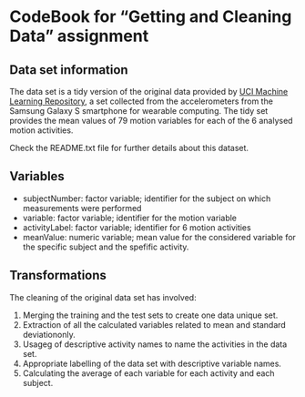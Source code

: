 CodeBook for “Getting and Cleaning Data” assignment
===================================================

Data set information
--------------------

The data set is a tidy version of the original data provided by [UCI
Machine Learning
Repository](http://archive.ics.uci.edu/ml/datasets/Human+Activity+Recognition+Using+Smartphones),
a set collected from the accelerometers from the Samsung Galaxy S
smartphone for wearable computing. The tidy set provides the mean values
of 79 motion variables for each of the 6 analysed motion activities.

Check the README.txt file for further details about this dataset.

Variables
---------

-   subjectNumber: factor variable; identifier for the subject on which
    measurements were performed
-   variable: factor variable; identifier for the motion variable
-   activityLabel: factor variable; identifier for 6 motion activities
-   meanValue: numeric variable; mean value for the considered variable
    for the specific subject and the spefific activity.

Transformations
---------------

The cleaning of the original data set has involved:  
1. Merging the training and the test sets to create one data unique
set.  
2. Extraction of all the calculated variables related to mean and
standard deviationonly.  
3. Usageg of descriptive activity names to name the activities in the
data set.  
4. Appropriate labelling of the data set with descriptive variable
names.  
5. Calculating the average of each variable for each activity and each
subject.
